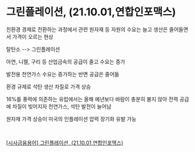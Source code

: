# 그린플레이션, (21.10.01,연합인포맥스)

친환경 경제로 전환하는 과정에서 관련 원자재 등 자원의 수요는 늘고 생산은 줄어들면서 가격이 오르는 현상

탈탄소  -->  그린플레이션

아연, 니켈, 구리 등 산업금속의 공급이 줄고 수요는 증가

발전용 천연가스 수요는 증가하는 반면 공급은 줄어듦

환경 규제로 석탄 생산 차질로 가격 상승

16%를 풍력에 의존하는 유럽에서는 올해 예년보다 바람이 충분히 불지 않아 전력 공급에 차질이 빚어지자 천연가스, 석탄 발전이 늘어남

원자재 가격 상승이 미국의 인플레이션 압력 장기화 유발 가능


<br> 
 
[[시사금융용어] 그린플레이션, (21.10.01,연합인포맥스)](https://news.einfomax.co.kr/news/articleView.html?idxno=4169723)
